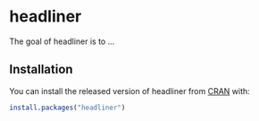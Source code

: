 
<!-- README.md is generated from README.Rmd. Please edit that file -->

# headliner

<!-- badges: start -->

<!-- badges: end -->

The goal of headliner is to …

## Installation

You can install the released version of headliner from
[CRAN](https://CRAN.R-project.org) with:

``` r
install.packages("headliner")
```
